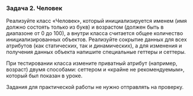 ### Задача 2. Человек
Реализуйте класс «Человек», который инициализируется именем (имя должно состоять только из букв) и возрастом (должен быть в диапазоне от 0 до 100), а внутри класса считается общее количество инициализированных объектов. Реализуйте сокрытие данных для всех атрибутов (как статических, так и динамических), а для изменения и получения данных объекта напишите специальные геттеры и сеттеры. 

При тестировании класса измените приватный атрибут (например, возраст) двумя способами: сеттером и «крайне не рекомендуемым», который был показан в уроке.



Задания для практической работы не нужно отправлять на проверку.